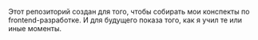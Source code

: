 Этот репозиторий создан для того, чтобы собирать мои конспекты по frontend-разработке.
И для будущего показа того, как я учил те или иные моменты.
